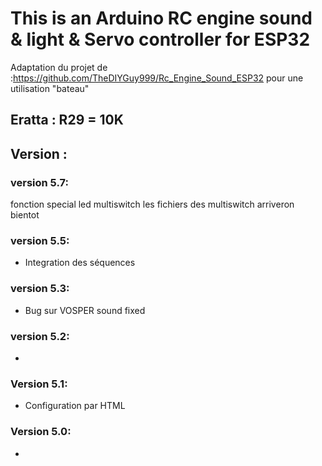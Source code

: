 # This is an Arduino RC engine sound & light & Servo controller for ESP32
Adaptation du projet de :https://github.com/TheDIYGuy999/Rc_Engine_Sound_ESP32
pour une utilisation "bateau" 

## Eratta : R29 = 10K 

## Version :
### version 5.7:
fonction special led 
multiswitch 
les fichiers des multiswitch arriveron bientot
### version 5.5:
- Integration des séquences 
### version 5.3:
- Bug sur VOSPER sound fixed 
### version 5.2:
- 
### Version 5.1:
- Configuration par HTML
### Version 5.0:
- 


